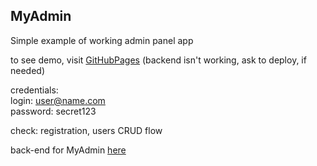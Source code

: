 ## MyAdmin

Simple example of working admin panel app

to see demo, visit [GitHubPages](https://nookiegrey.github.io/MyAdmin/) (backend isn't working, ask to deploy, if needed)

credentials:  
login: user@name.com  
password: secret123

check: registration, users CRUD flow

back-end for MyAdmin [here](https://github.com/NookieGrey/MyAdminBack)
